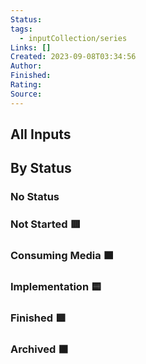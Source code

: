 ```yaml
---
Status: 
tags:
  - inputCollection/series
Links: []
Created: 2023-09-08T03:34:56
Author:
Finished:
Rating: 
Source:
---
```

## All Inputs
<!-- Deprecated query: #input or #inputCollection tag being removed. Replace with field:: type = "input" or "inputCollection"
```dataview
table Status, Created
from [[]] and #inputCollection
where contains(Collection, [[]])
Sort Created desc
``` -->
## By Status
### No Status
<!-- Deprecated query: #input or #inputCollection tag being removed. Replace with field:: type = "input" or "inputCollection"
```dataview
table Created, Links, source
FROM  [[]] and #input AND !"Hidden"
where !Status AND contains(Collection, [[]])
SORT Created desc
``` -->

### Not Started 🟥
<!-- Deprecated query: #input or #inputCollection tag being removed. Replace with field:: type = "input" or "inputCollection"
```dataview
table Created, Links, source
FROM  [[]] and #input AND !"Hidden"
where contains(Collection, [[]]) AND contains(Status, "🟥")
SORT Created desc
``` -->
### Consuming Media 🟧
<!-- Deprecated query: #input or #inputCollection tag being removed. Replace with field:: type = "input" or "inputCollection"
```dataview
table Created, Links, source
FROM  [[]] and #input AND !"Hidden"
where contains(Collection, [[]]) AND contains(Status, "🟧")
SORT Created desc
``` -->
### Implementation 🟨
<!-- Deprecated query: #input or #inputCollection tag being removed. Replace with field:: type = "input" or "inputCollection"
```dataview
table Created, Links, source
FROM  [[]] and #input AND !"Hidden"
where contains(Collection, [[]])  AND contains(Status, "🟨")
SORT Created desc
``` -->
### Finished 🟩
<!-- Deprecated query: #input or #inputCollection tag being removed. Replace with field:: type = "input" or "inputCollection"
```dataview
table finished, rating, source
FROM  [[]] and #input AND !"Hidden"
where contains(Collection, [[]])  AND contains(Status, "🟩")
SORT Created desc
``` -->
### Archived ⬛️
<!-- Deprecated query: #input or #inputCollection tag being removed. Replace with field:: type = "input" or "inputCollection"
```dataview
table finished, rating, source
FROM  [[]] and #input AND !"Hidden"
where contains(Collection, [[]]) AND contains(Status, "⬛️")
SORT Created desc
``` -->